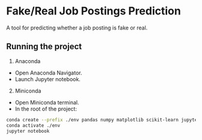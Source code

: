# Fake/Real Job Postings Prediction

A tool for predicting whether a job posting is fake or real.

## Running the project

1. Anaconda

-   Open Anaconda Navigator.
-   Launch Jupyter notebook.

2. Miniconda

-   Open Miniconda terminal.
-   In the root of the project:

```bash
conda create --prefix ./env pandas numpy matplotlib scikit-learn jupyter
conda activate ./env
jupyter notebook
```
